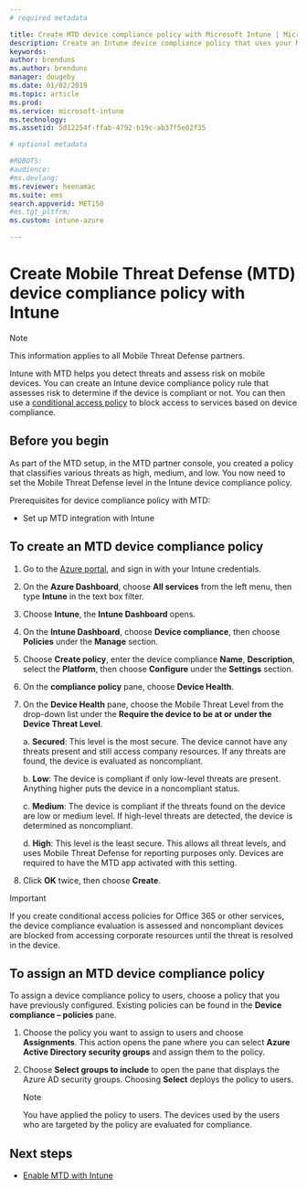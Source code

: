 ```yaml
---
# required metadata

title: Create MTD device compliance policy with Microsoft Intune | Microsoft Intune
description: Create an Intune device compliance policy that uses your MTD partner threat levels to determine if a mobile device can access company resources.
keywords:
author: brenduns
ms.author: brenduns
manager: dougeby
ms.date: 01/02/2019
ms.topic: article
ms.prod:
ms.service: microsoft-intune
ms.technology:
ms.assetid: 5d12254f-ffab-4792-b19c-ab37f5e02f35

# optional metadata

#ROBOTS:
#audience:
#ms.devlang:
ms.reviewer: heenamac
ms.suite: ems
search.appverid: MET150
#ms.tgt_pltfrm:
ms.custom: intune-azure

---
```


# Create Mobile Threat Defense (MTD) device compliance policy with Intune

> [!NOTE] 
> This information applies to all Mobile Threat Defense partners.

Intune with MTD helps you detect threats and assess risk on mobile devices. You can create an Intune device compliance policy rule that assesses risk to determine if the device is compliant or not. You can then use a [conditional access policy](create-conditional-access-intune.md) to block access to services based on device compliance.

## Before you begin

As part of the MTD setup, in the MTD partner console, you created a policy that classifies various threats as high, medium, and low. You now need to set the Mobile Threat Defense level in the Intune device compliance policy.

Prerequisites for device compliance policy with MTD:

-   Set up MTD integration with Intune

## To create an MTD device compliance policy

1.  Go to the [Azure portal](https://portal.azure.com/), and sign in with your Intune credentials.

2.  On the **Azure Dashboard**, choose **All services** from the left menu, then type **Intune** in the text box filter.

3.  Choose **Intune**, the **Intune Dashboard** opens.

4. On the **Intune Dashboard**, choose **Device compliance**, then choose **Policies** under the **Manage** section.

5.  Choose **Create policy**, enter the device compliance **Name**, **Description**, select the **Platform**, then choose **Configure** under the **Settings** section.

6.  On the **compliance policy** pane, choose **Device Health**.

7.  On the **Device Health** pane, choose the Mobile Threat Level from the drop-down list under the **Require the device to be at or under the Device Threat Level**.

    a.  **Secured**: This level is the most secure. The device cannot have any threats present and still access company resources. If any threats are found, the device is evaluated as noncompliant.

    b.  **Low**: The device is compliant if only low-level threats are present. Anything higher puts the device in a noncompliant status.

    c.  **Medium**: The device is compliant if the threats found on the device are low or medium level. If high-level threats are detected, the device is determined as noncompliant.

    d.  **High**: This level is the least secure. This allows all threat levels, and uses Mobile Threat Defense for reporting purposes only. Devices are required to have the MTD app activated with this setting.

8.  Click **OK** twice, then choose **Create**.

> [!IMPORTANT]
> If you create conditional access policies for Office 365 or other services, the device compliance evaluation is assessed and noncompliant devices are blocked from accessing corporate resources until the threat is resolved in the device.

## To assign an MTD device compliance policy

To assign a device compliance policy to users, choose a policy that you have previously configured. Existing policies can be found in the **Device compliance – policies** pane.

1. Choose the policy you want to assign to users and choose **Assignments**. This action opens the pane where you can select **Azure Active Directory security groups** and assign them to the policy.

2. Choose **Select groups to include** to open the pane that displays the Azure AD security groups.  Choosing **Select**  deploys the policy to users.

	> [!NOTE] 
	> You have applied the policy to users. The devices used by the users who are targeted by the policy are evaluated for compliance.

## Next steps

- [Enable MTD with Intune](mtd-connector-enable.md)